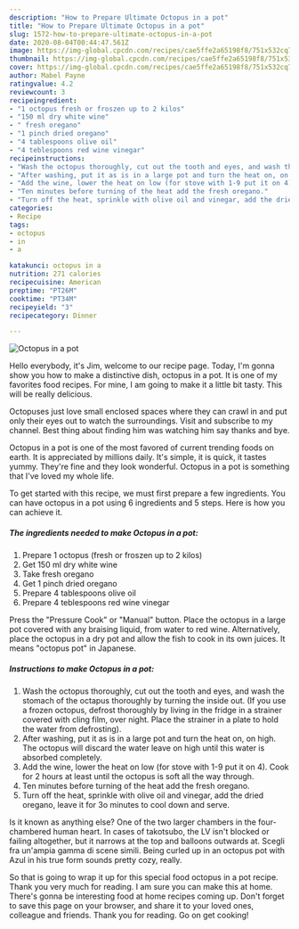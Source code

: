 ```yaml
---
description: "How to Prepare Ultimate Octopus in a pot"
title: "How to Prepare Ultimate Octopus in a pot"
slug: 1572-how-to-prepare-ultimate-octopus-in-a-pot
date: 2020-08-04T00:44:47.561Z
image: https://img-global.cpcdn.com/recipes/cae5ffe2a65198f8/751x532cq70/octopus-in-a-pot-recipe-main-photo.jpg
thumbnail: https://img-global.cpcdn.com/recipes/cae5ffe2a65198f8/751x532cq70/octopus-in-a-pot-recipe-main-photo.jpg
cover: https://img-global.cpcdn.com/recipes/cae5ffe2a65198f8/751x532cq70/octopus-in-a-pot-recipe-main-photo.jpg
author: Mabel Payne
ratingvalue: 4.2
reviewcount: 3
recipeingredient:
- "1 octopus fresh or froszen up to 2 kilos"
- "150 ml dry white wine"
- " fresh oregano"
- "1 pinch dried oregano"
- "4 tablespoons olive oil"
- "4 teblespoons red wine vinegar"
recipeinstructions:
- "Wash the octopus thoroughly, cut out the tooth and eyes, and wash the stomach of the octapus thoroughly by turning the inside out. (If you use a frozen octopus, defrost thoroughly by living in the fridge in a strainer covered with cling film, over night. Place the strainer in a plate to hold the water from defrosting)."
- "After washing, put it as is in a large pot and turn the heat on, on high. The octopus will discard the water leave on high until this water is absorbed completely."
- "Add the wine, lower the heat on low (for stove with 1-9 put it on 4). Cook for 2 hours at least until the octopus is soft all the way through."
- "Ten minutes before turning of the heat add the fresh oregano."
- "Turn off the heat, sprinkle with olive oil and vinegar, add the dried oregano, leave it for 3o minutes to cool down and serve."
categories:
- Recipe
tags:
- octopus
- in
- a

katakunci: octopus in a 
nutrition: 271 calories
recipecuisine: American
preptime: "PT26M"
cooktime: "PT34M"
recipeyield: "3"
recipecategory: Dinner

---
```



![Octopus in a pot](https://img-global.cpcdn.com/recipes/cae5ffe2a65198f8/751x532cq70/octopus-in-a-pot-recipe-main-photo.jpg)

Hello everybody, it's Jim, welcome to our recipe page. Today, I'm gonna show you how to make a distinctive dish, octopus in a pot. It is one of my favorites food recipes. For mine, I am going to make it a little bit tasty. This will be really delicious.

Octopuses just love small enclosed spaces where they can crawl in and put only their eyes out to watch the surroundings. Visit and subscribe to my channel. Best thing about finding him was watching him say thanks and bye.

Octopus in a pot is one of the most favored of current trending foods on earth. It is appreciated by millions daily. It's simple, it is quick, it tastes yummy. They're fine and they look wonderful. Octopus in a pot is something that I've loved my whole life.


To get started with this recipe, we must first prepare a few ingredients. You can have octopus in a pot using 6 ingredients and 5 steps. Here is how you can achieve it.

<!--inarticleads1-->

##### The ingredients needed to make Octopus in a pot:

1. Prepare 1 octopus (fresh or froszen up to 2 kilos)
1. Get 150 ml dry white wine
1. Take  fresh oregano
1. Get 1 pinch dried oregano
1. Prepare 4 tablespoons olive oil
1. Prepare 4 teblespoons red wine vinegar


Press the &#34;Pressure Cook&#34; or &#34;Manual&#34; button. Place the octopus in a large pot covered with any braising liquid, from water to red wine. Alternatively, place the octopus in a dry pot and allow the fish to cook in its own juices. It means &#34;octopus pot&#34; in Japanese. 

<!--inarticleads2-->

##### Instructions to make Octopus in a pot:

1. Wash the octopus thoroughly, cut out the tooth and eyes, and wash the stomach of the octapus thoroughly by turning the inside out. (If you use a frozen octopus, defrost thoroughly by living in the fridge in a strainer covered with cling film, over night. Place the strainer in a plate to hold the water from defrosting).
1. After washing, put it as is in a large pot and turn the heat on, on high. The octopus will discard the water leave on high until this water is absorbed completely.
1. Add the wine, lower the heat on low (for stove with 1-9 put it on 4). Cook for 2 hours at least until the octopus is soft all the way through.
1. Ten minutes before turning of the heat add the fresh oregano.
1. Turn off the heat, sprinkle with olive oil and vinegar, add the dried oregano, leave it for 3o minutes to cool down and serve.


Is it known as anything else? One of the two larger chambers in the four-chambered human heart. In cases of takotsubo, the LV isn&#39;t blocked or failing altogether, but it narrows at the top and balloons outwards at. Scegli fra un&#39;ampia gamma di scene simili. Being curled up in an octopus pot with Azul in his true form sounds pretty cozy, really. 

So that is going to wrap it up for this special food octopus in a pot recipe. Thank you very much for reading. I am sure you can make this at home. There's gonna be interesting food at home recipes coming up. Don't forget to save this page on your browser, and share it to your loved ones, colleague and friends. Thank you for reading. Go on get cooking!
